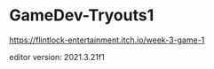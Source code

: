 # GameDev-Tryouts1

https://flintlock-entertainment.itch.io/week-3-game-1

editor version: 2021.3.21f1
